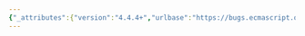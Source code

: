 ```yaml
---
{"_attributes":{"version":"4.4.4+","urlbase":"https://bugs.ecmascript.org/","maintainer":"dherman@mozilla.com"},"bug":{"bug_id":4105,"creation_ts":"2015-03-04 09:28:00 -0800","short_desc":"15.2.1.18 + 21.2.5.8: \"a\" -> \"an\"","delta_ts":"2015-03-04 18:58:18 -0800","product":"Draft for 6th Edition","component":"editorial issue","version":"Rev 34: February 20, 2015 Release Candidate 1","rep_platform":"All","op_sys":"All","bug_status":"RESOLVED","resolution":"FIXED","priority":"Normal","bug_severity":"minor","everconfirmed":true,"reporter":{"uid":"jmdyck","name":"Michael Dyck"},"assigned_to":{"uid":"allen","name":"Allen Wirfs-Brock"},"long_desc":[{"commentid":13457,"comment_count":0,"who":{"uid":"jmdyck","name":"Michael Dyck"},"bug_when":"2015-03-04 09:28:50 -0800","thetext":"Change \"a\" to \"an\":\n\n15.2.1.18 / step 1:\n    ... a instance ...\n\n21.2.5.8 / step 16.p.i:\n    ... a ill-behaving RegExp subclass ...\n\n    Also, while you're there, \"it is in indication\": s|in|an|"},{"commentid":13460,"comment_count":1,"who":{"uid":"allen","name":"Allen Wirfs-Brock"},"bug_when":"2015-03-04 11:27:36 -0800","thetext":"fixed in rev35 editor's draft"},{"commentid":13519,"comment_count":2,"who":{"uid":"allen","name":"Allen Wirfs-Brock"},"bug_when":"2015-03-04 18:58:18 -0800","thetext":"fixed in rev35"}]}}
---
```

